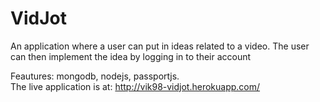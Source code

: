 # VidJot
An application where a user can put in ideas related to a video. The user can then implement the idea by logging in to their account 

Feautures: mongodb, nodejs, passportjs. <br>
The live application is at:
http://vik98-vidjot.herokuapp.com/
